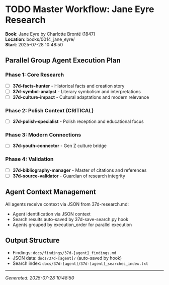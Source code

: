 # TODO Master Workflow: Jane Eyre Research

**Book**: Jane Eyre by Charlotte Brontë (1847)  
**Location**: books/0014_jane_eyre/  
**Start**: 2025-07-28 10:48:50  

## Parallel Group Agent Execution Plan

### Phase 1: Core Research
- [ ] **37d-facts-hunter** - Historical facts and creation story
- [ ] **37d-symbol-analyst** - Literary symbolism and interpretations  
- [ ] **37d-culture-impact** - Cultural adaptations and modern relevance

### Phase 2: Polish Context (CRITICAL)
- [ ] **37d-polish-specialist** - Polish reception and educational focus

### Phase 3: Modern Connections
- [ ] **37d-youth-connector** - Gen Z culture bridge

### Phase 4: Validation
- [ ] **37d-bibliography-manager** - Master of citations and references
- [ ] **37d-source-validator** - Guardian of research integrity

## Agent Context Management
All agents receive context via JSON from 37d-research.md:
- Agent identification via JSON context
- Search results auto-saved by 37d-save-search.py hook
- Agents grouped by execution_order for parallel execution

## Output Structure
- Findings: `docs/findings/37d-[agent]_findings.md`
- JSON data: `docs/37d-[agent]/` (auto-saved by hook)
- Search index: `docs/37d-[agent]/37d-[agent]_searches_index.txt`

---
*Generated: 2025-07-28 10:48:50*